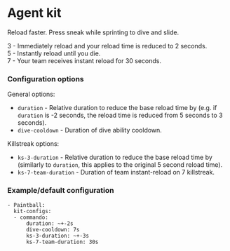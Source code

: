 # Agent kit
Reload faster. Press sneak while sprinting to dive and slide.

3 - Immediately reload and your reload time is reduced to 2 seconds. \
5 - Instantly reload until you die. \
7 - Your team receives instant reload for 30 seconds.

### Configuration options
General options:
- `duration` - Relative duration to reduce the base reload time by (e.g. if `duration` is -2 seconds, the reload time is reduced from 5 seconds to 3 seconds).
- `dive-cooldown` - Duration of dive ability cooldown.

Killstreak options:
- `ks-3-duration` - Relative duration to reduce the base reload time by (similarly to `duration`, this applies to the original 5 second reload time).
- `ks-7-team-duration` - Duration of team instant-reload on 7 killstreak.

### Example/default configuration
```
- Paintball:
  kit-configs:
  - commando:
      duration: ~+-2s
      dive-cooldown: 7s
      ks-3-duration: ~+-3s
      ks-7-team-duration: 30s
```
